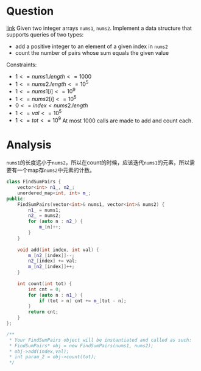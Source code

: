 # Question
[link](https://leetcode-cn.com/problems/finding-pairs-with-a-certain-sum/)
Given two integer arrays `nums1`, `nums2`. Implement a data structure that supports queries of two types:
- add a positive integer to an element of a given index in `nums2`
- count the number of pairs whose sum equals the given value

Constraints:
- $1 <= nums1.length <= 1000$
- $1 <= nums2.length <= 10^5$
- $1 <= nums1[i] <= 10^9$
- $1 <= nums2[i] <= 10^5$
- $0 <= index < nums2.length$
- $1 <= val <= 10^5$
- $1 <= tot <= 10^9$
At most 1000 calls are made to add and count each.

# Analysis
`nums1`的长度远小于`nums2`，所以在count的时候，应该迭代`nums1`的元素，所以需要有一个map存`nums2`中元素的计数。
```cpp
class FindSumPairs {
    vector<int> n1_, n2_;
    unordered_map<int, int> m_;
public:
    FindSumPairs(vector<int>& nums1, vector<int>& nums2) {
        n1_ = nums1;
        n2_ = nums2;
        for (auto n : n2_) {
            m_[n]++;
        }
    }
    
    void add(int index, int val) {
        m_[n2_[index]]--;
        n2_[index] += val;
        m_[n2_[index]]++;
    }
    
    int count(int tot) {
        int cnt = 0;
        for (auto n : n1_) {
            if (tot > n) cnt += m_[tot - n];
        }
        return cnt;
    }
};

/**
 * Your FindSumPairs object will be instantiated and called as such:
 * FindSumPairs* obj = new FindSumPairs(nums1, nums2);
 * obj->add(index,val);
 * int param_2 = obj->count(tot);
 */
```